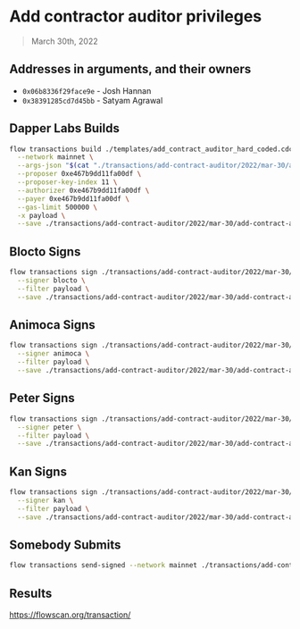 # Add contractor auditor privileges

> March 30th, 2022

## Addresses in arguments, and their owners

- `0x06b8336f29face9e` - Josh Hannan
- `0x38391285cd7d45bb` - Satyam Agrawal

## Dapper Labs Builds

```sh
flow transactions build ./templates/add_contract_auditor_hard_coded.cdc \
  --network mainnet \
  --args-json "$(cat "./transactions/add-contract-auditor/2022/mar-30/arguments.json")" \
  --proposer 0xe467b9dd11fa00df \
  --proposer-key-index 11 \
  --authorizer 0xe467b9dd11fa00df \
  --payer 0xe467b9dd11fa00df \
  --gas-limit 500000 \
  -x payload \
  --save ./transactions/add-contract-auditor/2022/mar-30/add-contract-auditor-mar-30-unsigned.rlp
```

## Blocto Signs

```sh
flow transactions sign ./transactions/add-contract-auditor/2022/mar-30/add-contract-auditor-mar-30-unsigned.rlp \
  --signer blocto \
  --filter payload \
  --save ./transactions/add-contract-auditor/2022/mar-30/add-contract-auditor-mar-30-sig-1.rlp
```

## Animoca Signs

```sh
flow transactions sign ./transactions/add-contract-auditor/2022/mar-30/add-contract-auditor-mar-30-sig-1.rlp \
  --signer animoca \
  --filter payload \
  --save ./transactions/add-contract-auditor/2022/mar-30/add-contract-auditor-mar-30-sig-2.rlp
```

## Peter Signs

```sh
flow transactions sign ./transactions/add-contract-auditor/2022/mar-30/add-contract-auditor-mar-30-sig-2.rlp \
  --signer peter \
  --filter payload \
  --save ./transactions/add-contract-auditor/2022/mar-30/add-contract-auditor-mar-30-sig-3.rlp
```

## Kan Signs

```sh
flow transactions sign ./transactions/add-contract-auditor/2022/mar-30/add-contract-auditor-mar-30-sig-3.rlp \
  --signer kan \
  --filter payload \
  --save ./transactions/add-contract-auditor/2022/mar-30/add-contract-auditor-mar-30-sig-complete.rlp
```


## Somebody Submits

```sh
flow transactions send-signed --network mainnet ./transactions/add-contract-auditor/2022/mar-30/add-contract-auditor-mar-30-sig-complete.rlp
```

## Results

https://flowscan.org/transaction/
